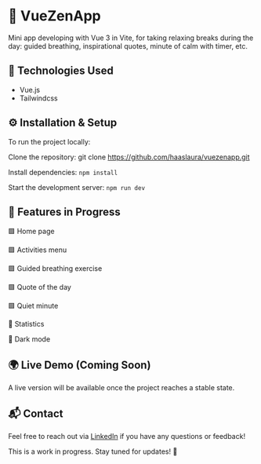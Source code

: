 # 🌿 VueZenApp

Mini app developing with Vue 3 in Vite, for taking relaxing breaks during the day: guided breathing, inspirational quotes, minute of calm with timer, etc.

## 🚀 Technologies Used
- Vue.js
- Tailwindcss

## ⚙️ Installation & Setup
To run the project locally:

Clone the repository:
git clone https://github.com/haaslaura/vuezenapp.git

Install dependencies: `npm install`

Start the development server: `npm run dev`

## 🔨 Features in Progress
🟩 Home page

🟩 Activities menu

🟩 Guided breathing exercise

🟩 Quote of the day

🟩 Quiet minute

🔲 Statistics

🔲 Dark mode

## 🌍 Live Demo (Coming Soon)
A live version will be available once the project reaches a stable state.

## 📬 Contact
Feel free to reach out via [LinkedIn](https://www.linkedin.com/in/laurahaas-developpement/) if you have any questions or feedback!

This is a work in progress. Stay tuned for updates! 🚀